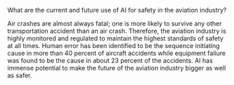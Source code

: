 What are the current and future use of AI for safety in the aviation industry?

Air crashes are almost always fatal; one is more likely to survive any other transportation accident than an air crash. Therefore, the aviation industry is highly monitored and regulated to maintain the highest standards of safety at all times. Human error has been identified to be the sequence initiating cause in more than 40 percent of aircraft accidents while equipment failure was found to be the cause in about 23 percent of the accidents. AI has immense potential to make the future of the aviation industry bigger as well as safer.